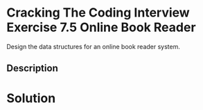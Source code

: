 # Cracking The Coding Interview Exercise 7.5 Online Book Reader

Design the data structures for an online book reader system.

## Description


# Solution
